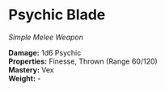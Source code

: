 # Psychic Blade
*Simple Melee Weapon*  

**Damage:** 1d6 Psychic  
**Properties:** Finesse, Thrown (Range 60/120)  
**Mastery:** Vex  
**Weight:** -  